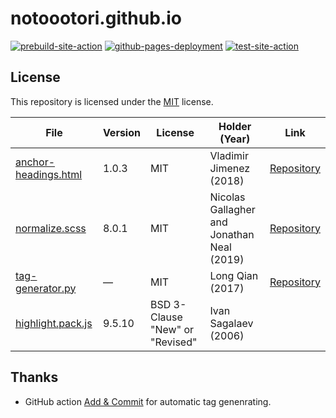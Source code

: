 # notoootori.github.io

[![prebuild-site-action](https://img.shields.io/github/workflow/status/NotoOotori/notoootori.github.io/Prebuild%20Site%20for%20Deployment?label=prebuild%20site&logo=github)](https://github.com/NotoOotori/notoootori.github.io/actions/workflows/prebuild-site.yml)
[![github-pages-deployment](https://img.shields.io/github/deployments/NotoOotori/notoootori.github.io/github-pages?label=github%20pages&logo=github)](https://github.com/NotoOotori/notoootori.github.io/deployments/activity_log?environment=github-pages)
[![test-site-action](https://img.shields.io/github/workflow/status/NotoOotori/notoootori.github.io/Test%20Site?label=test%20site&logo=github)](https://github.com/NotoOotori/notoootori.github.io/actions/workflows/test-site.yml)

## License

This repository is licensed under the [MIT](LICENSE.txt) license.

| File                            | Version | License                         | Holder (Year)                              | Link                                                         |
| ------------------------------- | ------- | ------------------------------- | ------------------------------------------ | ------------------------------------------------------------ |
| [anchor-headings.html](/_includes/anchor-headings.html) | 1.0.3   | MIT                             | Vladimir Jimenez (2018)                    | [Repository](https://github.com/allejo/jekyll-anchor-headings) |
| [normalize.scss](/_sass/normalize.scss)           | 8.0.1   | MIT                             | Nicolas Gallagher and Jonathan Neal (2019) | [Repository](https://github.com/necolas/normalize.css)       |
| [tag-generator.py](/tools/tag-generator.py)         | &mdash; | MIT                             | Long Qian (2017)                           | [Repository](https://github.com/qian256/qian256.github.io)   |
| [highlight.pack.js](/assets/js/highlight.pack.js)    | 9.5.10  | BSD 3-Clause "New" or "Revised" | Ivan Sagalaev (2006)                       |                                                              |

## Thanks

- GitHub action [Add & Commit](https://github.com/marketplace/actions/add-commit) for automatic tag genenrating.

